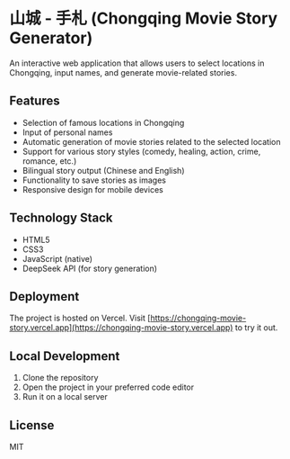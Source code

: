 # 山城 - 手札 (Chongqing Movie Story Generator)

An interactive web application that allows users to select locations in Chongqing, input names, and generate movie-related stories.

## Features

- Selection of famous locations in Chongqing
- Input of personal names
- Automatic generation of movie stories related to the selected location
- Support for various story styles (comedy, healing, action, crime, romance, etc.)
- Bilingual story output (Chinese and English)
- Functionality to save stories as images
- Responsive design for mobile devices

## Technology Stack

- HTML5
- CSS3
- JavaScript (native)
- DeepSeek API (for story generation)

## Deployment

The project is hosted on Vercel. Visit [https://chongqing-movie-story.vercel.app](https://chongqing-movie-story.vercel.app) to try it out.

## Local Development

1. Clone the repository
2. Open the project in your preferred code editor
3. Run it on a local server

## License

MIT 
